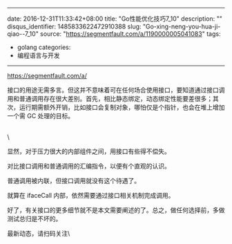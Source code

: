 
---
date: 2016-12-31T11:33:42+08:00
title: "Go性能优化技巧7_10"
description: ""
disqus_identifier: 1485833622472910388
slug: "Go-xing-neng-you-hua-ji-qiao--7_10"
source: "https://segmentfault.com/a/1190000005041083"
tags: 
- golang 
categories:
- 编程语言与开发
---

https://segmentfault.com/a/

接口的用途无需多言。但这并不意味着可在任何场合使用接口，要知道通过接口调用和普通调用存在很大差别。首先，相比静态绑定，动态绑定性能要差很多；其次，运行期需额外开销，比如接口会复制对象，哪怕仅是个指针，也会在堆上增加一个需
GC 处理的目标。

\
\

显然，对于压力很大的内部组件之间，用接口有些得不偿失。

对比接口调用和普通调用的汇编指令，以便有个直观的认识。

普通调用被内联，但接口调用就没有这个待遇了。

就算在 ifaceCall 内部，依然需要通过接口相关机制完成调用。

好了，有关接口的更多细节就不是本文需要阐述的了。总之，做任何选择前，多做测试总归是不坏的。

最新动态，请扫码关注\


